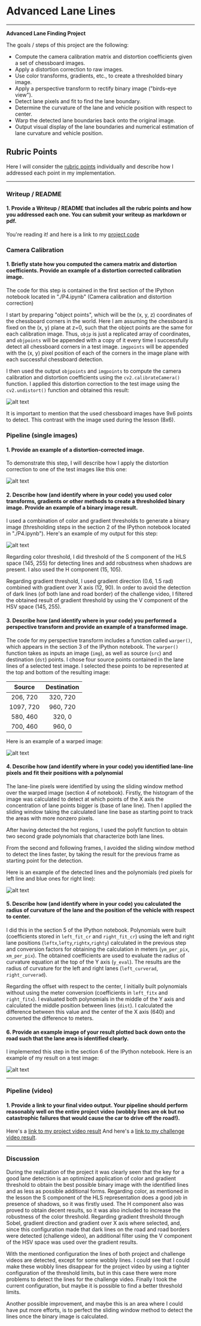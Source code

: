 # **Advanced Lane Lines**

---

**Advanced Lane Finding Project**

The goals / steps of this project are the following:

* Compute the camera calibration matrix and distortion coefficients given a set of chessboard images.
* Apply a distortion correction to raw images.
* Use color transforms, gradients, etc., to create a thresholded binary image.
* Apply a perspective transform to rectify binary image ("birds-eye view").
* Detect lane pixels and fit to find the lane boundary.
* Determine the curvature of the lane and vehicle position with respect to center.
* Warp the detected lane boundaries back onto the original image.
* Output visual display of the lane boundaries and numerical estimation of lane curvature and vehicle position.

[//]: # (Image References)

[image1]: ./output_images/undistort_test_image_calibration.png "Undistorted"
[image2]: ./output_images/undistort_test_image.png "Road Transformed"
[image3]: ./output_images/threshold.png "Binary Example"
[image4]: ./output_images/warped.png "Warp Example"
[image5]: ./output_images/lane_detection.png "Fit Visual"
[image6]: ./output_images/view.png "Output"
[video1]: ./project_video.mp4 "Video"

## Rubric Points

Here I will consider the [rubric points](https://review.udacity.com/#!/rubrics/571/view) individually and describe how I addressed each point in my implementation.  

---

### Writeup / README

#### 1. Provide a Writeup / README that includes all the rubric points and how you addressed each one.  You can submit your writeup as markdown or pdf.   

You're reading it! and here is a link to my [project code](./P4.ipynb)

### Camera Calibration

#### 1. Briefly state how you computed the camera matrix and distortion coefficients. Provide an example of a distortion corrected calibration image.

The code for this step is contained in the first section of the IPython notebook located in "./P4.ipynb" (Camera calibration and distortion correction)

I start by preparing "object points", which will be the (x, y, z) coordinates of the chessboard corners in the world. Here I am assuming the chessboard is fixed on the (x, y) plane at z=0, such that the object points are the same for each calibration image.  Thus, `objp` is just a replicated array of coordinates, and `objpoints` will be appended with a copy of it every time I successfully detect all chessboard corners in a test image.  `imgpoints` will be appended with the (x, y) pixel position of each of the corners in the image plane with each successful chessboard detection.  

I then used the output `objpoints` and `imgpoints` to compute the camera calibration and distortion coefficients using the `cv2.calibrateCamera()` function.  I applied this distortion correction to the test image using the `cv2.undistort()` function and obtained this result:

![alt text][image1]

It is important to mention that the used chessboard images have 9x6 points to detect. This contrast with the image used during the lesson (8x6).

### Pipeline (single images)

#### 1. Provide an example of a distortion-corrected image.

To demonstrate this step, I will describe how I apply the distortion correction to one of the test images like this one:

![alt text][image2]

#### 2. Describe how (and identify where in your code) you used color transforms, gradients or other methods to create a thresholded binary image.  Provide an example of a binary image result.

I used a combination of color and gradient thresholds to generate a binary image (thresholding steps in the section 2 of the IPython notebook located in "./P4.ipynb").  Here's an example of my output for this step:

![alt text][image3]

Regarding color threshold, I did threshold of the S component of the HLS space (145, 255) for detecting lines and add robustness when shadows are present. I also used the H component (15, 105).

Regarding gradient threshold, I used gradient direction (0.6, 1.5 rad) combined with gradient over X axis (12, 90). In order to avoid the detection of dark lines (of both lane and road border) of the challenge video, I filtered the obtained result of gradient threshold by using the V component of the HSV space (145, 255).

#### 3. Describe how (and identify where in your code) you performed a perspective transform and provide an example of a transformed image.

The code for my perspective transform includes a function called `warper()`, which appears in the section 3 of the IPython notebook.  The `warper()` function takes as inputs an image (`img`), as well as source (`src`) and destination (`dst`) points.  I chose four source points contained in the lane lines of a selected test image. I selected these points to be represented at the top and bottom of the resulting image:

| Source        | Destination   |
|:-------------:|:-------------:|
| 206, 720      | 320, 720        |
| 1097, 720      | 960, 720      |
| 580, 460     | 320, 0      |
| 700, 460      | 960, 0        |

Here is an example of a warped image:

![alt text][image4]

#### 4. Describe how (and identify where in your code) you identified lane-line pixels and fit their positions with a polynomial

The lane-line pixels were identified by using the sliding window method over the warped image (section 4 of notebook). Firstly, the histogram of the image was calculated to detect at which points of the X axis the concentration of lane points bigger is (base of lane line). Then I applied the sliding window taking the calculated lane line base as starting point to track the areas with more nonzero pixels.

After having detected the hot regions, I used the polyfit function to obtain two second grade polynomials that characterize both lane lines.

From the second and following frames, I avoided the sliding window method to detect the lines faster, by taking the result for the previous frame as starting point for the detection.

Here is an example of the detected lines and the polynomials (red pixels for left line and blue ones for right line):

![alt text][image5]

#### 5. Describe how (and identify where in your code) you calculated the radius of curvature of the lane and the position of the vehicle with respect to center.

I did this in the section 5 of the IPython notebook. Polynomials were built (coefficients stored in `left_fit_cr` and `right_fit_cr`) using the left and right lane positions (`leftx`,`lefty`,`rightx`,`righty`) calculated in the previous step and conversion factors for obtaining the calculation in meters (`ym_per_pix`, `xm_per_pix`). The obtained coefficients are used to evaluate the radius of curvature equation at the top of the Y axis (`y_eval`). The results are the radius of curvature for the left and right lanes (`left_curverad`, `right_curverad`).

Regarding the offset with respect to the center, I initially built polynomials without using the meter conversion (coefficients in `left_fitx` and `right_fitx`). I evaluated both polynomials in the middle of the Y axis and calculated the middle position between lines (`dist`). I calculated the difference between this value and the center of the X axis (640) and converted the difference to meters.

#### 6. Provide an example image of your result plotted back down onto the road such that the lane area is identified clearly.

I implemented this step in the section 6 of the IPython notebook. Here is an example of my result on a test image:

![alt text][image6]

---

### Pipeline (video)

#### 1. Provide a link to your final video output.  Your pipeline should perform reasonably well on the entire project video (wobbly lines are ok but no catastrophic failures that would cause the car to drive off the road!).

Here's a [link to my project video result](./output_videos/project_video.mp4)
And here's a [link to my challenge video result](./output_videos/challenge_video.mp4).

---

### Discussion


During the realization of the project it was clearly seen that the key for a good lane detection is an optimized application of color and gradient threshold to obtain the best possible binary image with the identified lines and as less as possible additional forms. Regarding color, as mentioned in the lesson the S component of the HLS representation does a good job in presence of shadows, so it was firstly used. The H component also was proved to obtain decent results, so it was also included to increase the robustness of the color threshold. Regarding gradient threshold through Sobel, gradient direction and gradient over X axis where selected, and, since this configuration made that dark lines on the road and road borders were detected (challenge video), an additional filter using the V component of the HSV space was used over the gradient results.

With the mentioned configuration the lines of both project and challenge videos are detected, except for some wobbly lines. I could see that I could make these wobbly lines disappear for the project video by using a tighter configuration of the threshold limits, but in this case there were more problems to detect the lines for the challenge video. Finally I took the current configuration, but maybe it is possible to find a better threshold limits.

Another possible improvement, and maybe this is an area where I could have put more efforts, is to perfect the sliding window method to detect the lines once the binary image is calculated.
